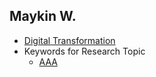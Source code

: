 ﻿## Maykin W.

* [Digital Transformation](DigitalTransformation)
* Keywords for Research Topic
	* [AAA](SATModel/AAA)